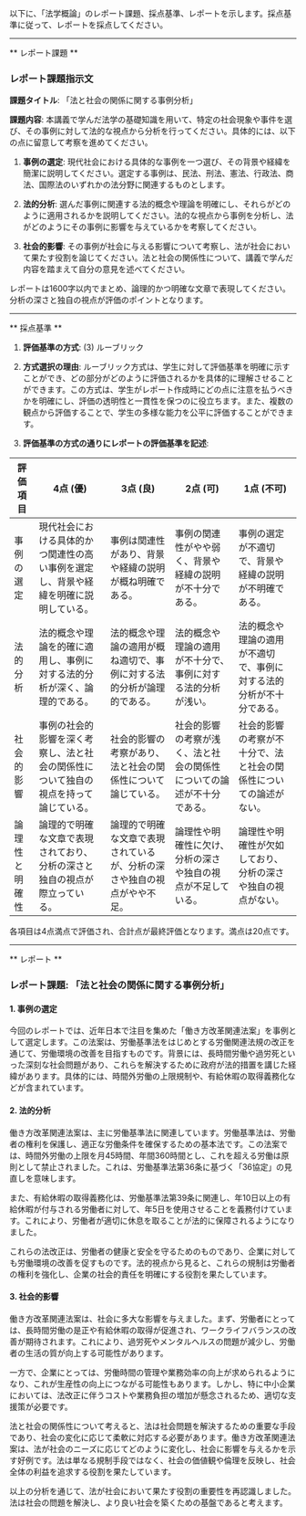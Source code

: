 以下に、「法学概論」のレポート課題、採点基準、レポートを示します。採点基準に従って、レポートを採点してください。

---------------------------------------
** レポート課題 **

### レポート課題指示文

**課題タイトル**: 「法と社会の関係に関する事例分析」

**課題内容**: 本講義で学んだ法学の基礎知識を用いて、特定の社会現象や事件を選び、その事例に対して法的な視点から分析を行ってください。具体的には、以下の点に留意して考察を進めてください。

1. **事例の選定**: 現代社会における具体的な事例を一つ選び、その背景や経緯を簡潔に説明してください。選定する事例は、民法、刑法、憲法、行政法、商法、国際法のいずれかの法分野に関連するものとします。

2. **法的分析**: 選んだ事例に関連する法的概念や理論を明確にし、それらがどのように適用されるかを説明してください。法的な視点から事例を分析し、法がどのようにその事例に影響を与えているかを考察してください。

3. **社会的影響**: その事例が社会に与える影響について考察し、法が社会において果たす役割を論じてください。法と社会の関係性について、講義で学んだ内容を踏まえて自分の意見を述べてください。

レポートは1600字以内でまとめ、論理的かつ明確な文章で表現してください。分析の深さと独自の視点が評価のポイントとなります。

---------------------------------------
** 採点基準 **

1. **評価基準の方式**: (3) ルーブリック

2. **方式選択の理由**: ルーブリック方式は、学生に対して評価基準を明確に示すことができ、どの部分がどのように評価されるかを具体的に理解させることができます。この方式は、学生がレポート作成時にどの点に注意を払うべきかを明確にし、評価の透明性と一貫性を保つのに役立ちます。また、複数の観点から評価することで、学生の多様な能力を公平に評価することができます。

3. **評価基準の方式の通りにレポートの評価基準を記述**:

| 評価項目       | 4点 (優)                                                                 | 3点 (良)                                                               | 2点 (可)                                                               | 1点 (不可)                                                             |
|----------------|---------------------------------------------------------------------------|------------------------------------------------------------------------|------------------------------------------------------------------------|------------------------------------------------------------------------|
| 事例の選定     | 現代社会における具体的かつ関連性の高い事例を選定し、背景や経緯を明確に説明している。 | 事例は関連性があり、背景や経緯の説明が概ね明確である。                   | 事例の関連性がやや弱く、背景や経緯の説明が不十分である。               | 事例の選定が不適切で、背景や経緯の説明が不明確である。                 |
| 法的分析       | 法的概念や理論を的確に適用し、事例に対する法的分析が深く、論理的である。         | 法的概念や理論の適用が概ね適切で、事例に対する法的分析が論理的である。     | 法的概念や理論の適用が不十分で、事例に対する法的分析が浅い。           | 法的概念や理論の適用が不適切で、事例に対する法的分析が不十分である。   |
| 社会的影響     | 事例の社会的影響を深く考察し、法と社会の関係性について独自の視点を持って論じている。 | 社会的影響の考察があり、法と社会の関係性について論じている。             | 社会的影響の考察が浅く、法と社会の関係性についての論述が不十分である。 | 社会的影響の考察が不十分で、法と社会の関係性についての論述がない。   |
| 論理性と明確性 | 論理的で明確な文章で表現されており、分析の深さと独自の視点が際立っている。       | 論理的で明確な文章で表現されているが、分析の深さや独自の視点がやや不足。 | 論理性や明確性に欠け、分析の深さや独自の視点が不足している。           | 論理性や明確性が欠如しており、分析の深さや独自の視点がない。           |

各項目は4点満点で評価され、合計点が最終評価となります。満点は20点です。

---------------------------------------
** レポート **
### レポート課題: 「法と社会の関係に関する事例分析」

#### 1. 事例の選定

今回のレポートでは、近年日本で注目を集めた「働き方改革関連法案」を事例として選定します。この法案は、労働基準法をはじめとする労働関連法規の改正を通じて、労働環境の改善を目指すものです。背景には、長時間労働や過労死といった深刻な社会問題があり、これらを解決するために政府が法的措置を講じた経緯があります。具体的には、時間外労働の上限規制や、有給休暇の取得義務化などが含まれています。

#### 2. 法的分析

働き方改革関連法案は、主に労働基準法に関連しています。労働基準法は、労働者の権利を保護し、適正な労働条件を確保するための基本法です。この法案では、時間外労働の上限を月45時間、年間360時間とし、これを超える労働は原則として禁止されました。これは、労働基準法第36条に基づく「36協定」の見直しを意味します。

また、有給休暇の取得義務化は、労働基準法第39条に関連し、年10日以上の有給休暇が付与される労働者に対して、年5日を使用させることを義務付けています。これにより、労働者が適切に休息を取ることが法的に保障されるようになりました。

これらの法改正は、労働者の健康と安全を守るためのものであり、企業に対しても労働環境の改善を促すものです。法的視点から見ると、これらの規制は労働者の権利を強化し、企業の社会的責任を明確にする役割を果たしています。

#### 3. 社会的影響

働き方改革関連法案は、社会に多大な影響を与えました。まず、労働者にとっては、長時間労働の是正や有給休暇の取得が促進され、ワークライフバランスの改善が期待されます。これにより、過労死やメンタルヘルスの問題が減少し、労働者の生活の質が向上する可能性があります。

一方で、企業にとっては、労働時間の管理や業務効率の向上が求められるようになり、これが生産性の向上につながる可能性もあります。しかし、特に中小企業においては、法改正に伴うコストや業務負担の増加が懸念されるため、適切な支援策が必要です。

法と社会の関係性について考えると、法は社会問題を解決するための重要な手段であり、社会の変化に応じて柔軟に対応する必要があります。働き方改革関連法案は、法が社会のニーズに応じてどのように変化し、社会に影響を与えるかを示す好例です。法は単なる規制手段ではなく、社会の価値観や倫理を反映し、社会全体の利益を追求する役割を果たしています。

以上の分析を通じて、法が社会において果たす役割の重要性を再認識しました。法は社会の問題を解決し、より良い社会を築くための基盤であると考えます。

